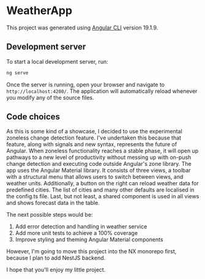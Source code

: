 # WeatherApp

This project was generated using [Angular CLI](https://github.com/angular/angular-cli) version 19.1.9.

## Development server

To start a local development server, run:

```bash
ng serve
```

Once the server is running, open your browser and navigate to `http://localhost:4200/`. The application will automatically reload whenever you modify any of the source files.

## Code choices

As this is some kind of a showcase, I decided to use the experimental zoneless change detection feature. I've undertaken this because that feature, along with signals and new syntax, represents the future of Angular. When zoneless functionality reaches a stable phase, it will open up pathways to a new level of productivity without messing up with on-push change detection and executing code outside Angular's zone library.
The app uses the Angular Material library. It consists of three views, a toolbar with a structural menu that allows users to switch between views, and weather units. Additionally, a button on the right can reload weather data for predefined cities. The list of cities and many other defaults are localised in the config.ts file. Last, but not least, a shared component is used in all views and shows forecast data in the table. 

The next possible steps would be:
1. Add error detection and handling in weather service
2. Add more unit tests to achieve a 100% coverage
3. Improve styling and theming Angular Material components

However, I'm going to move this project into the NX monorepo first, because I plan to add NestJS backend.

I hope that you'll enjoy my little project.

